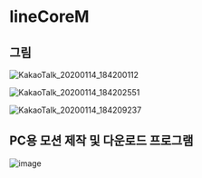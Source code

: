 # lineCoreM
## 그림 

![KakaoTalk_20200114_184200112](https://github.com/user-attachments/assets/28a0740b-cd17-4eaa-a1f7-dedef9d2ba66)

![KakaoTalk_20200114_184202551](https://github.com/user-attachments/assets/11963d9d-4d33-41da-b84f-909ba74cf4c2)

![KakaoTalk_20200114_184209237](https://github.com/user-attachments/assets/178887f2-c02b-4bb0-b25f-2b0526f0c654)

## PC용 모션 제작 및 다운로드 프로그램 

![image](https://github.com/user-attachments/assets/a5406a48-9bcd-4690-bfa2-f34c8dd7c0b1)



